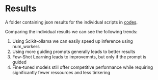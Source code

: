 # Results
A folder containing json results for the individual scripts in [codes](../codes/README.md).

Comparing the individual results we can see the following trends:
1. Using Scikit-ollama we can easily speed up inference using num_workers
2. Using more guiding prompts generally leads to better results
3. Few-Shot Learning leads to improvemnts, but only if the prompt is guided
4. Fine-tuned models still offer competitive performance while requiring significantly fewer ressources and less tinkering